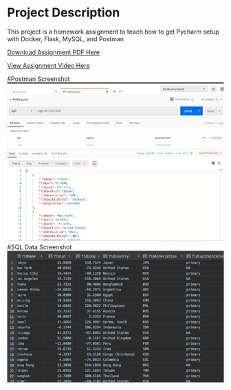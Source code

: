 # Project Description
This project is a homework assignment to teach how to get Pycharm setup with Docker, Flask, MySQL, and Postman

[Download Assignment PDF Here](PPFSQL-Homework.pdf)

[View Assignment Video Here](https://youtu.be/QbMWNgrfAFg)

#Postman Screenshot
![pycharm_data_query](screenshots/POSTMAN.png)
#SQL Data Screenshot 
![pycharm_data_query](screenshots/SCREENSHOT.png)